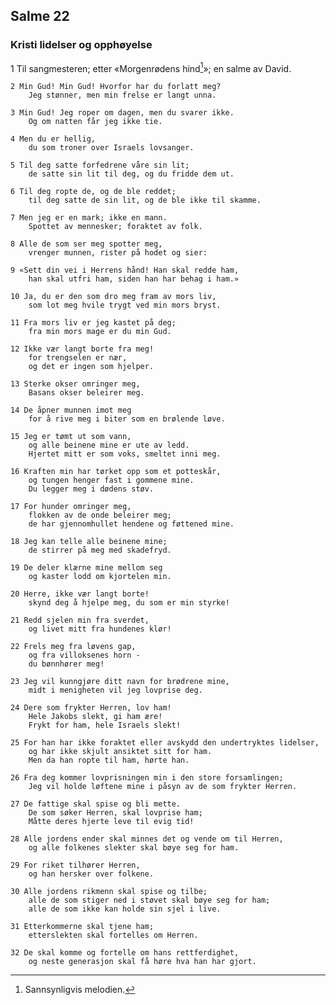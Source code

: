 ## Salme 22

### Kristi lidelser og opphøyelse

1 Til sangmesteren; etter «Morgenrødens hind[^1]»; en salme av David. 

    2 Min Gud! Min Gud! Hvorfor har du forlatt meg? 
        Jeg stønner, men min frelse er langt unna.
    
    3 Min Gud! Jeg roper om dagen, men du svarer ikke. 
        Og om natten får jeg ikke tie.
    
    4 Men du er hellig, 
        du som troner over Israels lovsanger.
    
    5 Til deg satte forfedrene våre sin lit; 
        de satte sin lit til deg, og du fridde dem ut.
    
    6 Til deg ropte de, og de ble reddet; 
        til deg satte de sin lit, og de ble ikke til skamme.
    
    7 Men jeg er en mark; ikke en mann.
        Spottet av mennesker; foraktet av folk.
    
    8 Alle de som ser meg spotter meg, 
        vrenger munnen, rister på hodet og sier:
    
    9 «Sett din vei i Herrens hånd! Han skal redde ham, 
        han skal utfri ham, siden han har behag i ham.»
    
    10 Ja, du er den som dro meg fram av mors liv, 
        som lot meg hvile trygt ved min mors bryst.
    
    11 Fra mors liv er jeg kastet på deg; 
        fra min mors mage er du min Gud.
    
    12 Ikke vær langt borte fra meg! 
        for trengselen er nær, 
        og det er ingen som hjelper.
    
    13 Sterke okser omringer meg, 
        Basans okser beleirer meg.
    
    14 De åpner munnen imot meg 
        for å rive meg i biter som en brølende løve.
    
    15 Jeg er tømt ut som vann, 
        og alle beinene mine er ute av ledd.
        Hjertet mitt er som voks, smeltet inni meg.
    
    16 Kraften min har tørket opp som et potteskår, 
        og tungen henger fast i gommene mine. 
        Du legger meg i dødens støv.
    
    17 For hunder omringer meg, 
        flokken av de onde beleirer meg; 
        de har gjennomhullet hendene og føttened mine.
    
    18 Jeg kan telle alle beinene mine; 
        de stirrer på meg med skadefryd.
    
    19 De deler klærne mine mellom seg 
        og kaster lodd om kjortelen min.
    
    20 Herre, ikke vær langt borte! 
        skynd deg å hjelpe meg, du som er min styrke!
    
    21 Redd sjelen min fra sverdet, 
        og livet mitt fra hundenes klør!
    
    22 Frels meg fra løvens gap, 
        og fra villoksenes horn - 
        du bønnhører meg!
    
    23 Jeg vil kunngjøre ditt navn for brødrene mine, 
        midt i menigheten vil jeg lovprise deg.
    
    24 Dere som frykter Herren, lov ham! 
        Hele Jakobs slekt, gi ham ære!
        Frykt for ham, hele Israels slekt!
    
    25 For han har ikke foraktet eller avskydd den undertryktes lidelser,
        og har ikke skjult ansiktet sitt for ham.
        Men da han ropte til ham, hørte han.
    
    26 Fra deg kommer lovprisningen min i den store forsamlingen; 
        Jeg vil holde løftene mine i påsyn av de som frykter Herren.
    
    27 De fattige skal spise og bli mette.
        De som søker Herren, skal lovprise ham; 
        Måtte deres hjerte leve til evig tid!
    
    28 Alle jordens ender skal minnes det og vende om til Herren, 
        og alle folkenes slekter skal bøye seg for ham.
    
    29 For riket tilhører Herren, 
        og han hersker over folkene.
    
    30 Alle jordens rikmenn skal spise og tilbe; 
        alle de som stiger ned i støvet skal bøye seg for ham;
        alle de som ikke kan holde sin sjel i live.
    
    31 Etterkommerne skal tjene ham;
        etterslekten skal fortelles om Herren.
    
    32 De skal komme og fortelle om hans rettferdighet,
        og neste generasjon skal få høre hva han har gjort.

[^1]: Sannsynligvis melodien.